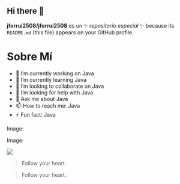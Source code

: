 ## Hi there 👋

**jforrui2508/jforrui2508** es un ✨ _repositorio especial_ ✨ because its `README.md` (this file) appears on your GitHub profile.

Sobre Mí
=============

- 🔭 I’m currently working on Java
- 🌱 I’m currently learning Java
- 👯 I’m looking to collaborate on Java
- 🤔 I’m looking for help with Java
- 💬 Ask me about Java
- 📫 How to reach me: Java
- ⚡ Fun fact: Java

Image:

Image:

![]([https://pandao.github.io/editor.md/examples/images/4.jpg](https://www.google.com/url?sa=i&url=https%3A%2F%2Fwww.clarin.com%2Fdeportes%2Fmundial-2018%2Flionel-messi-poso-cabra-brazos-reportaje-diferente_0_BJXwZAMgm.html&psig=AOvVaw1ol8b4wv3DsWqDR2yt18Yr&ust=1709982366560000&source=images&cd=vfe&opi=89978449&ved=0CBAQjRxqFwoTCNju1_HC5IQDFQAAAAAdAAAAABAc)https://www.google.com/url?sa=i&url=https%3A%2F%2Fwww.clarin.com%2Fdeportes%2Fmundial-2018%2Flionel-messi-poso-cabra-brazos-reportaje-diferente_0_BJXwZAMgm.html&psig=AOvVaw1ol8b4wv3DsWqDR2yt18Yr&ust=1709982366560000&source=images&cd=vfe&opi=89978449&ved=0CBAQjRxqFwoTCNju1_HC5IQDFQAAAAAdAAAAABAc)

> Follow your heart.

> Follow your heart.
